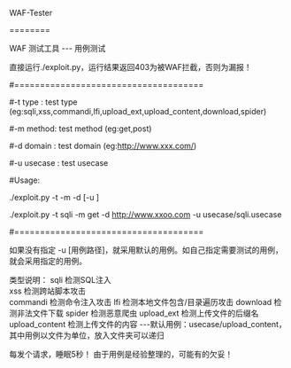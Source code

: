 ﻿WAF-Tester

========


WAF 测试工具 --- 用例测试


直接运行./exploit.py，运行结果返回403为被WAF拦截，否则为漏报！

#=====================================

#-t type : test type (eg:sqli,xss,commandi,lfi,upload_ext,upload_content,download,spider)

#-m method: test method (eg:get,post)

#-d domain : test domain (eg:http://www.xxx.com/)

#-u usecase : test usecase 

#Usage:
	
./exploit.py -t <type> -m <method> -d <domain> [-u <usecase>]
	
./exploit.py -t sqli -m get -d http://www.xxoo.com -u usecase/sqli.usecase

#=====================================


如果没有指定 -u [用例路径]，就采用默认的用例。如自己指定需要测试的用例，就会采用指定的用例。



类型说明：
sqli		检测SQL注入			
xss		检测跨站脚本攻击		
commandi	检测命令注入攻击
lfi		检测本地文件包含/目录遍历攻击
download	检测非法文件下载
spider		检测恶意爬虫
upload_ext	检测上传文件的后缀名
upload_content	检测上传文件的内容	---默认用例：usecase/upload_content，其中用例以文件为单位，放入文件夹可以递归


每发个请求，睡眠5秒！
由于用例是经验整理的，可能有的欠妥！